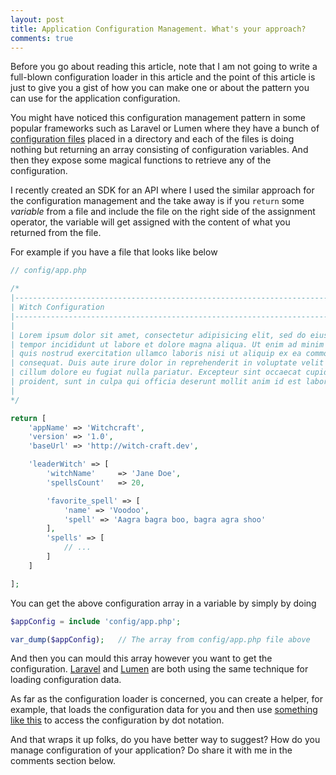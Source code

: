 ```yaml
---
layout: post
title: Application Configuration Management. What's your approach?
comments: true
---
```


Before you go about reading this article, note that I am not going to write a full-blown configuration loader in this article and the point of this article is just to give you a gist of how you can make one or about the pattern you can use for the application configuration. 

You might have noticed this configuration management pattern in some popular frameworks such as Laravel or Lumen where they have a bunch of [configuration files](https://github.com/laravel/laravel/tree/master/config) placed in a directory and each of the files is doing nothing but returning an array consisting of configuration variables. And then they expose some magical functions to retrieve any of the configuration.

I recently created an SDK for an API where I used the similar approach for the configuration management and the take away is if you `return` some *variable* from a file and include the file on the right side of the assignment operator, the variable will get assigned with the content of what you returned from the file.

For example if you have a file that looks like below

```php
// config/app.php

/*
|--------------------------------------------------------------------------
| Witch Configuration
|--------------------------------------------------------------------------
|
| Lorem ipsum dolor sit amet, consectetur adipisicing elit, sed do eiusmod 
| tempor incididunt ut labore et dolore magna aliqua. Ut enim ad minim veniam,
| quis nostrud exercitation ullamco laboris nisi ut aliquip ex ea commodo
| consequat. Duis aute irure dolor in reprehenderit in voluptate velit esse 
| cillum dolore eu fugiat nulla pariatur. Excepteur sint occaecat cupidatat non
| proident, sunt in culpa qui officia deserunt mollit anim id est laborum.
|
*/

return [
	'appName' => 'Witchcraft',
	'version' => '1.0',
	'baseUrl' => 'http://witch-craft.dev',

	'leaderWitch' => [
		'witchName' 	=> 'Jane Doe',
		'spellsCount' 	=> 20,

		'favorite_spell' => [
			'name' => 'Voodoo',
			'spell' => 'Aagra bagra boo, bagra agra shoo'
		],
		'spells' => [
			// ...
		]
	]

];

```

You can get the above configuration array in a variable by simply by doing

```php
$appConfig = include 'config/app.php';

var_dump($appConfig);	// The array from config/app.php file above
```

And then you can mould this array however you want to get the configuration. [Laravel](https://github.com/laravel/framework/blob/master/src/Illuminate/Foundation/Bootstrap/LoadConfiguration.php#L57) and [Lumen](https://github.com/laravel/lumen-framework/blob/5.2/src/Application.php#L569) are both using the same technique for loading configuration data. 

As far as the configuration loader is concerned, you can create a helper, for example, that loads the configuration data for you and then use [something like this](https://github.com/maciejczyzewski/bottomline/blob/master/src/__/collections/get.php) to access the configuration by dot notation. 

And that wraps it up folks, do you have better way to suggest? How do you manage configuration of your application? Do share it with me in the comments section below.


